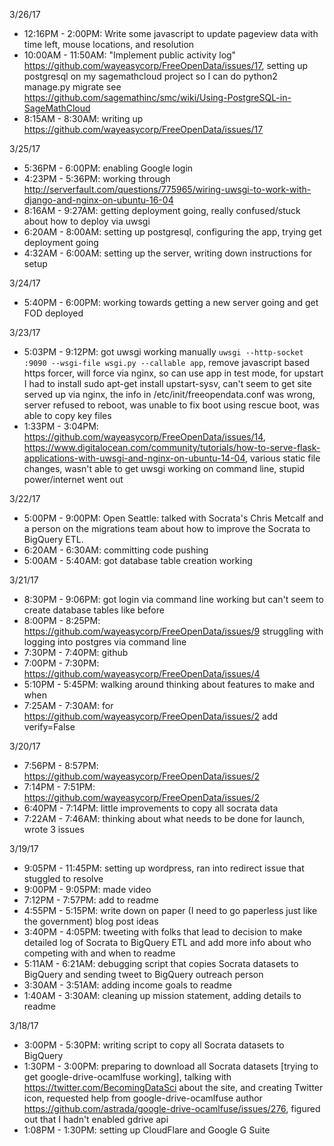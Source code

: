 3/26/17


* 12:16PM - 2:00PM: Write some javascript to update pageview data with time left, mouse locations, and resolution
* 10:00AM - 11:50AM: "Implement public activity log" https://github.com/wayeasycorp/FreeOpenData/issues/17, setting up postgresql on my sagemathcloud project so I can do python2 manage.py migrate see https://github.com/sagemathinc/smc/wiki/Using-PostgreSQL-in-SageMathCloud 
* 8:15AM - 8:30AM: writing up https://github.com/wayeasycorp/FreeOpenData/issues/17

3/25/17

* 5:36PM - 6:00PM: enabling Google login
* 4:23PM - 5:36PM: working through http://serverfault.com/questions/775965/wiring-uwsgi-to-work-with-django-and-nginx-on-ubuntu-16-04
* 8:16AM - 9:27AM: getting deployment going, really confused/stuck about how to deploy via uwsgi
* 6:20AM - 8:00AM: setting up postgresql, configuring the app, trying get deployment going
* 4:32AM - 6:00AM: setting up the server, writing down instructions for setup

3/24/17

* 5:40PM - 6:00PM: working towards getting a new server going and get FOD deployed

3/23/17

* 5:03PM - 9:12PM: got uwsgi working manually `uwsgi --http-socket :9090 --wsgi-file wsgi.py --callable app`, remove javascript based https forcer, will force via nginx, so can use app in test mode, for upstart I had to install sudo apt-get install upstart-sysv, can't seem to get site served up via nginx, the info in /etc/init/freeopendata.conf was wrong, server refused to reboot, was unable to fix boot using rescue boot, was able to copy key files
* 1:33PM - 3:04PM: https://github.com/wayeasycorp/FreeOpenData/issues/14, https://www.digitalocean.com/community/tutorials/how-to-serve-flask-applications-with-uwsgi-and-nginx-on-ubuntu-14-04, various static file changes, wasn't able to get uwsgi working on command line, stupid power/internet went out

3/22/17

* 5:00PM - 9:00PM: Open Seattle: talked with Socrata's Chris Metcalf and a person on the migrations team about how to improve the Socrata to BigQuery ETL.
* 6:20AM - 6:30AM: committing code pushing
* 5:00AM - 5:40AM: got database table creation working

3/21/17

* 8:30PM - 9:06PM: got login via command line working but can't seem to create database tables like before
* 8:00PM - 8:25PM: https://github.com/wayeasycorp/FreeOpenData/issues/9 struggling with logging into postgres via command line
* 7:30PM - 7:40PM: github
* 7:00PM - 7:30PM: https://github.com/wayeasycorp/FreeOpenData/issues/4
* 5:10PM - 5:45PM: walking around thinking about features to make and when
* 7:25AM - 7:30AM: for https://github.com/wayeasycorp/FreeOpenData/issues/2 add verify=False

3/20/17

* 7:56PM - 8:57PM: https://github.com/wayeasycorp/FreeOpenData/issues/2
* 7:14PM - 7:51PM: https://github.com/wayeasycorp/FreeOpenData/issues/2
* 6:40PM - 7:14PM: little improvements to copy all socrata data
* 7:22AM - 7:46AM: thinking about what needs to be done for launch, wrote 3 issues

3/19/17

* 9:05PM - 11:45PM: setting up wordpress, ran into redirect issue that stuggled to resolve
* 9:00PM - 9:05PM: made video
* 7:12PM - 7:57PM: add to readme
* 4:55PM - 5:15PM: write down on paper (I need to go paperless just like the government) blog post ideas
* 3:40PM - 4:05PM: tweeting with folks that lead to decision to make detailed log of Socrata to BigQuery ETL and add more info about who competing with and when to readme
* 5:11AM - 6:21AM: debugging script that copies Socrata datasets to BigQuery and sending tweet to BigQuery outreach person
* 3:30AM - 3:51AM: adding income goals to readme
* 1:40AM - 3:30AM: cleaning up mission statement, adding details to readme

3/18/17

* 3:00PM - 5:30PM: writing script to copy all Socrata datasets to BigQuery
* 1:30PM - 3:00PM: preparing to download all Socrata datasets [trying to get google-drive-ocamlfuse working], talking with https://twitter.com/BecomingDataSci about the site, and creating Twitter icon, requested help from google-drive-ocamlfuse author https://github.com/astrada/google-drive-ocamlfuse/issues/276, figured out that I hadn't enabled gdrive api
* 1:08PM - 1:30PM: setting up CloudFlare and Google G Suite 
